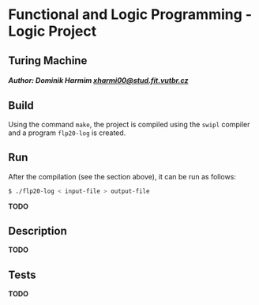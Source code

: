 # Functional and Logic Programming - Logic Project
## Turing Machine

##### Author: Dominik Harmim <xharmi00@stud.fit.vutbr.cz>

## Build
Using the command `make`, the project is compiled using the `swipl` compiler
and a program `flp20-log` is created.

## Run
After the compilation (see the section above), it can be run as follows:
```bash
$ ./flp20-log < input-file > output-file
```
**TODO**

## Description
**TODO**

## Tests
**TODO**
